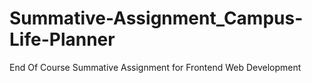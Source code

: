 # Summative-Assignment_Campus-Life-Planner
End Of Course Summative Assignment for Frontend Web Development
